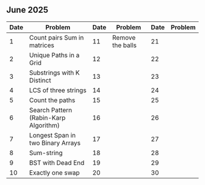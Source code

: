## June 2025

| Date | Problem                               | Date | Problem          | Date | Problem |
| ---- | ------------------------------------- | ---- | ---------------- | ---- | ------- |
| 1    | Count pairs Sum in matrices           | 11   | Remove the balls | 21   |         |
| 2    | Unique Paths in a Grid                | 12   |                  | 22   |         |
| 3    | Substrings with K Distinct            | 13   |                  | 23   |         |
| 4    | LCS of three strings                  | 14   |                  | 24   |         |
| 5    | Count the paths                       | 15   |                  | 25   |         |
| 6    | Search Pattern (Rabin-Karp Algorithm) | 16   |                  | 26   |         |
| 7    | Longest Span in two Binary Arrays     | 17   |                  | 27   |         |
| 8    | Sum-string                            | 18   |                  | 28   |         |
| 9    | BST with Dead End                     | 19   |                  | 29   |         |
| 10   | Exactly one swap                      | 20   |                  | 30   |         |
